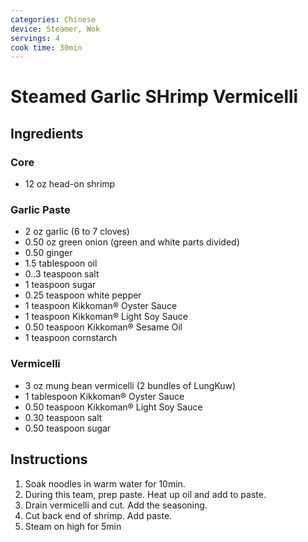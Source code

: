 ```yaml
---
categories: Chinese
device: Steamer, Wok
servings: 4
cook time: 30min
---
```


# Steamed Garlic SHrimp Vermicelli

## Ingredients

### Core

- 12 oz head-on shrimp

### Garlic Paste

- 2 oz garlic (6 to 7 cloves)
- 0.50 oz green onion (green and white parts divided)
- 0.50 ginger
- 1.5 tablespoon oil
- 0..3 teaspoon salt
- 1 teaspoon sugar
- 0.25 teaspoon white pepper
- 1 teaspoon Kikkoman® Oyster Sauce
- 1 teaspoon Kikkoman® Light Soy Sauce
- 0.50 teaspoon Kikkoman® Sesame Oil
- 1 teaspoon cornstarch

### Vermicelli

- 3 oz mung bean vermicelli (2 bundles of LungKuw)
- 1 tablespoon Kikkoman® Oyster Sauce
- 0.50 teaspoon Kikkoman® Light Soy Sauce
- 0.30 teaspoon salt
- 0.50 teaspoon sugar

## Instructions

1. Soak noodles in warm water for 10min.
2. During this team, prep paste. Heat up oil and add to paste.
3. Drain vermicelli and cut. Add the seasoning.
4. Cut back end of shrimp. Add paste.
5. Steam on high for 5min
